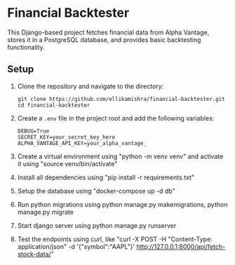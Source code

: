 # Financial Backtester

This Django-based project fetches financial data from Alpha Vantage, stores it in a PostgreSQL database, and provides basic backtesting functionality.

## Setup

1. Clone the repository and navigate to the directory:

   ```
   git clone https://github.com/ellikamishra/financial-backtester.git
   cd financial-backtester
   ```

2. Create a `.env` file in the project root and add the following variables:
   ```
   DEBUG=True
   SECRET_KEY=your_secret_key_here
   ALPHA_VANTAGE_API_KEY=your_alpha_vantage_
   ```
3. Create a virtual environment using "python -m venv venv" and activate it using "source venv/bin/activate"

4. Install all dependencies using "pip install -r requirements.txt"

5. Setup the database using "docker-compose up -d db"

6. Run python migrations using python manage.py makemigrations, python manage.py migrate

7. Start django server using python manage.py runserver

8. Test the endpoints using curl, like "curl -X POST -H "Content-Type: application/json" -d '{"symbol":"AAPL"}' http://127.0.0.1:8000/api/fetch-stock-data/"
